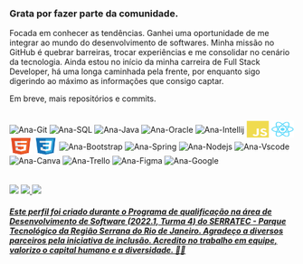 ### Grata por fazer parte da comunidade. 

Focada em conhecer as tendências. Ganhei uma oportunidade de me integrar ao mundo do desenvolvimento de softwares. Minha missão no GitHub é quebrar barreiras, trocar experiências e me consolidar no cenário da tecnologia. Ainda estou no início da minha carreira de Full Stack Developer, há uma longa caminhada pela frente, por enquanto sigo digerindo ao máximo as informações que consigo captar. 

Em breve, mais repositórios e commits. 


<div style="display: inline_block"><br>
  <img align="center" alt="Ana-Git" height="30" width="40" src="https://cdn.jsdelivr.net/gh/devicons/devicon/icons/git/git-plain.svg" />
  <img align="center" alt="Ana-SQL" height="30" width="40" src="https://cdn.jsdelivr.net/gh/devicons/devicon/icons/postgresql/postgresql-original.svg" />       
  <img align="center" alt="Ana-Java" height="30" width="40" src="https://cdn.jsdelivr.net/gh/devicons/devicon/icons/java/java-original-wordmark.svg" />
   <img align="center" alt="Ana-Oracle" height="30" width="40" src="https://cdn.jsdelivr.net/gh/devicons/devicon/icons/google/google-original.svg" />          
   <img align="center" alt="Ana-Intellij" height="30" width="40" src="https://cdn.jsdelivr.net/gh/devicons/devicon/icons/oracle/oracle-original.svg" />        
  <img align="center" alt="Ana-Js" height="30" width="40" src="https://raw.githubusercontent.com/devicons/devicon/master/icons/javascript/javascript-plain.svg">
  <img align="center" alt="Ana-React" height="30" width="40" src="https://raw.githubusercontent.com/devicons/devicon/master/icons/react/react-original.svg">
  <img align="center" alt="Ana-HTML" height="30" width="40" src="https://raw.githubusercontent.com/devicons/devicon/master/icons/html5/html5-original.svg">
  <img align="center" alt="Ana-CSS" height="30" width="40" src="https://raw.githubusercontent.com/devicons/devicon/master/icons/css3/css3-original.svg">
   <img align="center" alt="Ana-Bootstrap" height="30" width="40" src="https://cdn.jsdelivr.net/gh/devicons/devicon/icons/bootstrap/bootstrap-original.svg" />
    <img align="center" alt="Ana-Spring" height="30" width="40" src="https://cdn.jsdelivr.net/gh/devicons/devicon/icons/spring/spring-original.svg" />   
   <img align="center" alt="Ana-Nodejs" height="30" width="40" src="https://cdn.jsdelivr.net/gh/devicons/devicon/icons/nodejs/nodejs-plain.svg" />
   <img align="center" alt="Ana-Vscode" height="30" width="40" src="https://cdn.jsdelivr.net/gh/devicons/devicon/icons/vscode/vscode-original.svg" /> 
   <img align="center" alt="Ana-Canva" height="30" width="40" src="https://cdn.jsdelivr.net/gh/devicons/devicon/icons/canva/canva-original.svg" />   
 <img align="center" alt="Ana-Trello" height="30" width="40" src="https://cdn.jsdelivr.net/gh/devicons/devicon/icons/trello/trello-plain.svg" />   
<img align="center" alt="Ana-Figma" height="30" width="40" src="https://cdn.jsdelivr.net/gh/devicons/devicon/icons/figma/figma-original.svg" />
  <img align="center" alt="Ana-Google" height="30" width="40" src="https://cdn.jsdelivr.net/gh/devicons/devicon/icons/intellij/intellij-original.svg" />    
         
<br>
<br>
<br>
</div>
<div>
  <img height="100em" src="https://user-images.githubusercontent.com/101607084/177019008-1be69762-ddfc-4d2e-a62f-d3526b7c6bcf.gif">
  <a href="https://github.com/AnaCarolinaCanto">
  <img height="101em" src="https://github-readme-stats.vercel.app/api?username=AnaCarolinaCanto&show_icons=true&theme=dark&include_all_commits=true&count_private=true"/>
  <img height="101em" src="https://github-readme-stats.vercel.app/api/top-langs/?username=AnaCarolinaCanto&layout=compact&langs_count=7&theme=dark"/>
</div>

##### Este perfil foi criado durante o Programa de qualificação na área de Desenvolvimento de Software (2022.1, Turma 4) do SERRATEC - Parque Tecnológico da Região Serrana do Rio de Janeiro. Agradeço a diversos parceiros pela iniciativa de inclusão. Acredito no trabalho em equipe, valorizo o capital humano e a diversidade. 🌈🌈

  

